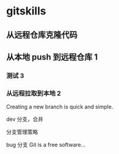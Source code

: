 # gitskills

## 从远程仓库克隆代码

## 从本地 push 到远程仓库 1

### 测试 3

### 从远程拉取到本地 2

Creating a new branch is quick and simple.

dev 分支，合并

分支管理策略

bug 分支
Git is a free software...
